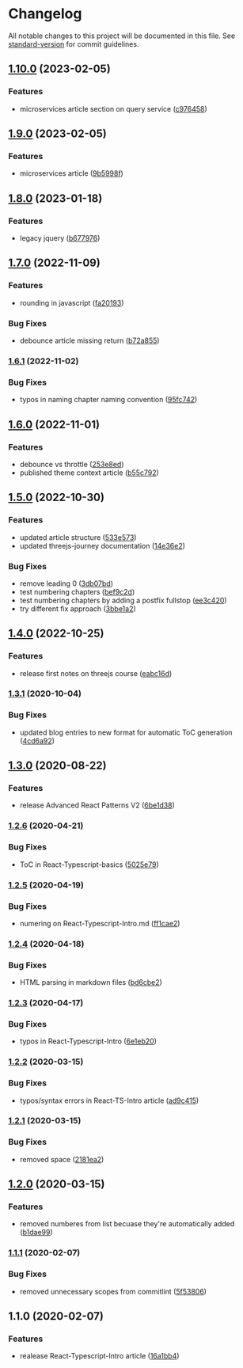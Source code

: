 # Changelog

All notable changes to this project will be documented in this file. See [standard-version](https://github.com/conventional-changelog/standard-version) for commit guidelines.

## [1.10.0](https://github.com/polaroidkidd/blog/compare/v1.9.0...v1.10.0) (2023-02-05)


### Features

* microservices article section on query service ([c976458](https://github.com/polaroidkidd/blog/commit/c976458e5599ab4e6b707aece748d1778f181d9e))

## [1.9.0](https://github.com/polaroidkidd/blog/compare/v1.8.0...v1.9.0) (2023-02-05)


### Features

* microservices article ([9b5998f](https://github.com/polaroidkidd/blog/commit/9b5998f11fed779e0a23f8e2ccd0c16f2f6ec966))

## [1.8.0](https://github.com/polaroidkidd/blog/compare/v1.7.0...v1.8.0) (2023-01-18)


### Features

* legacy jquery ([b677976](https://github.com/polaroidkidd/blog/commit/b677976705a1606a9c185e8b1e61d23ab6df234f))

## [1.7.0](https://github.com/polaroidkidd/blog/compare/v1.6.1...v1.7.0) (2022-11-09)


### Features

* rounding in javascript ([fa20193](https://github.com/polaroidkidd/blog/commit/fa2019370d92f2b8f3882326cd51cb45c50331af))


### Bug Fixes

* debounce article missing return ([b72a855](https://github.com/polaroidkidd/blog/commit/b72a8555e6d0aefd0b3ad57877b0ef248bbac711))

### [1.6.1](https://github.com/polaroidkidd/blog/compare/v1.6.0...v1.6.1) (2022-11-02)


### Bug Fixes

* typos in naming chapter naming convention ([95fc742](https://github.com/polaroidkidd/blog/commit/95fc7422945813326dac737673c834db0c8e7157))

## [1.6.0](https://github.com/polaroidkidd/blog/compare/v1.5.0...v1.6.0) (2022-11-01)


### Features

* debounce vs throttle ([253e8ed](https://github.com/polaroidkidd/blog/commit/253e8edc21215a0926d68fdc6866d6f33dcdd0b5))
* published theme context article ([b55c792](https://github.com/polaroidkidd/blog/commit/b55c79248ea51dbe2876f80f65611cd66c9b1003))

## [1.5.0](https://github.com/polaroidkidd/blog/compare/v1.4.0...v1.5.0) (2022-10-30)


### Features

* updated article structure ([533e573](https://github.com/polaroidkidd/blog/commit/533e573dd8c8c153d4e952d62bf9096bad6c4fca))
* updated threejs-journey documentation ([14e36e2](https://github.com/polaroidkidd/blog/commit/14e36e201f7d9f9166842ec05f45547b583c85a1))


### Bug Fixes

* remove leading 0 ([3db07bd](https://github.com/polaroidkidd/blog/commit/3db07bd71e521152f41928420a185d625514e01d))
* test numbering chapters ([bef9c2d](https://github.com/polaroidkidd/blog/commit/bef9c2d843bee904f3530e6244fafa160393b609))
* test numbering chapters by adding a postfix fullstop ([ee3c420](https://github.com/polaroidkidd/blog/commit/ee3c42015fa61b998ec7eda43db4f8895f0c8020))
* try different fix approach ([3bbe1a2](https://github.com/polaroidkidd/blog/commit/3bbe1a28d97be4face2727960b95a3d4e43e39ac))

## [1.4.0](https://github.com/polaroidkidd/blog/compare/v1.3.1...v1.4.0) (2022-10-25)


### Features

* release first notes on threejs course ([eabc16d](https://github.com/polaroidkidd/blog/commit/eabc16d878bcc190ecaea938c8df4877e4a4046c))

### [1.3.1](https://github.com/polaroidkidd/blog/compare/v1.3.0...v1.3.1) (2020-10-04)


### Bug Fixes

* updated blog entries to new format for automatic ToC generation ([4cd6a92](https://github.com/polaroidkidd/blog/commit/4cd6a9262221875a81272550049262466edc6a10))

## [1.3.0](https://github.com/polaroidkidd/blog/compare/v1.2.6...v1.3.0) (2020-08-22)


### Features

* release Advanced React Patterns V2 ([6be1d38](https://github.com/polaroidkidd/blog/commit/6be1d38a2847a46d681c48e5d01ed291c98af2b4))

### [1.2.6](https://github.com/polaroidkidd/blog/compare/v1.2.5...v1.2.6) (2020-04-21)


### Bug Fixes

* ToC in React-Typescript-basics ([5025e79](https://github.com/polaroidkidd/blog/commit/5025e79d6b6d5c9707fd686fdeed292c5fc94d93))

### [1.2.5](https://github.com/polaroidkidd/blog/compare/v1.2.4...v1.2.5) (2020-04-19)


### Bug Fixes

* numering on React-Typescript-Intro.md ([ff1cae2](https://github.com/polaroidkidd/blog/commit/ff1cae25b601d571be427ab508ab61a4d364fac7))

### [1.2.4](https://github.com/polaroidkidd/blog/compare/v1.2.3...v1.2.4) (2020-04-18)


### Bug Fixes

* HTML parsing in markdown files ([bd6cbe2](https://github.com/polaroidkidd/blog/commit/bd6cbe234f4588762237500dac3a70e1d94dfff8))

### [1.2.3](https://github.com/polaroidkidd/blog/compare/v1.2.2...v1.2.3) (2020-04-17)


### Bug Fixes

* typos in React-Typescript-Intro ([6e1eb20](https://github.com/polaroidkidd/blog/commit/6e1eb20553880cd60d4eb9d18239af1e8a42c779))

### [1.2.2](https://github.com/polaroidkidd/blog/compare/v1.2.1...v1.2.2) (2020-03-15)


### Bug Fixes

* typos/syntax errors in React-TS-Intro article ([ad9c415](https://github.com/polaroidkidd/blog/commit/ad9c415ab8593ccd366382037c3b3d85b673d45c))

### [1.2.1](https://github.com/polaroidkidd/blog/compare/v1.2.0...v1.2.1) (2020-03-15)


### Bug Fixes

* removed space ([2181ea2](https://github.com/polaroidkidd/blog/commit/2181ea2f4faec5910189fe4e5f0d121ae2425640))

## [1.2.0](https://github.com/polaroidkidd/blog/compare/v1.1.1...v1.2.0) (2020-03-15)


### Features

* removed numberes from list becuase they're automatically added ([b1dae99](https://github.com/polaroidkidd/blog/commit/b1dae994330b1014cffa97f3f7195d2991ba38ed))

### [1.1.1](https://github.com/polaroidkidd/blog/compare/v1.1.0...v1.1.1) (2020-02-07)


### Bug Fixes

* removed unnecessary scopes from commitlint ([5f53806](https://github.com/polaroidkidd/blog/commit/5f5380627a3d6cf97bf51ffe958d843506b2bf91))

## 1.1.0 (2020-02-07)


### Features

* realease React-Typescript-Intro article ([16a1bb4](https://github.com/polaroidkidd/blog/commit/16a1bb469a8139cb9383f5ae5280e42fe63807ba))

